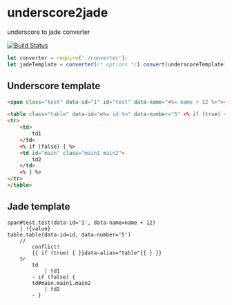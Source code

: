# underscore2jade
underscore to jade converter

[![Build Status](https://travis-ci.org/onkin/underscore2jade.svg?branch=master)](https://travis-ci.org/onkin/underscore2jade)

```js
let converter = require('./converter');
let jadeTemplate = converter(/* options */).convert(underscoreTemplate);
```

## Underscore template
```html
<span class="test" data-id="1" id="test" data-name="<%= name + 12 %>"><%= value %></span>

<table class="table" data-id="<%= id %>" data-number="5" <% if (true) { %>data-alias="table"<% } %>>
<tr>
	<td>
		td1
	</td>
	<% if (false) { %>
	<td id="main" class="main1 main2">
		td2
	</td>
	<% } %>
</tr>
</table>
```

## Jade template
```jade
span#test.test(data-id='1', data-name=name + 12)
	| !{value}
table.table(data-id=id, data-number='5')
	//
		conflict!
		{{ if (true) { }}data-alias="table"{{ } }}
	tr
		td
			| td1
		- if (false) {
		td#main.main1.main2
			| td2
		- }
```
